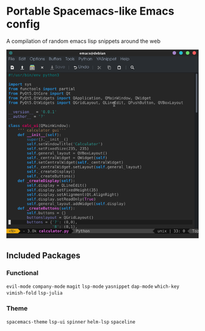 # Portable Spacemacs-like Emacs config
A compilation of random emacs lisp snippets around the web

![Alt text](sample.png?raw=true "Preview")

## Included Packages
### Functional
`evil-mode`
`company-mode`
`magit`
`lsp-mode`
`yasnippet`
`dap-mode`
`which-key`
`vimish-fold`
`lsp-julia`

### Theme
`spacemacs-theme`
`lsp-ui`
`spinner`
`helm-lsp`
`spaceline`
